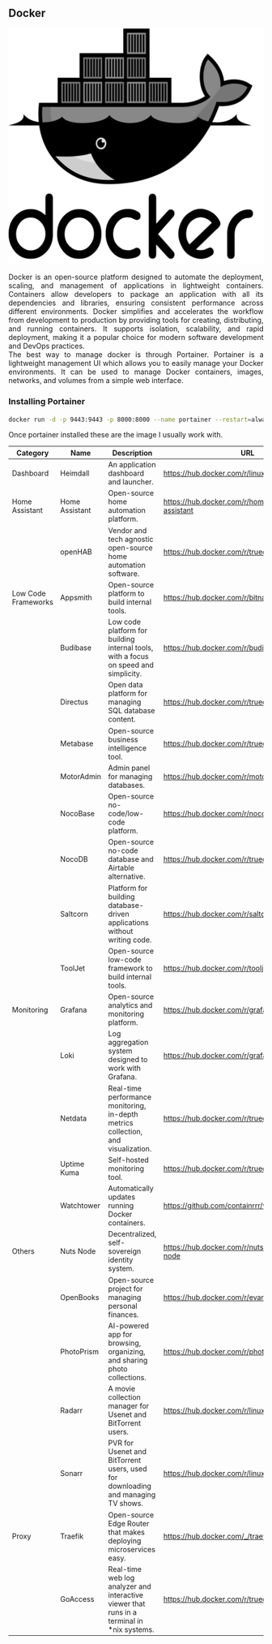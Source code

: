 
## Docker

![docker](https://github.com/arielarigossi/blog/blob/main/docs/imgs/docker.png)

<div style="text-align:justify;">
Docker is an open-source platform designed to automate the deployment, scaling, and management of applications in lightweight containers. Containers allow developers to package an application with all its dependencies and libraries, ensuring consistent performance across different environments. Docker simplifies and accelerates the workflow from development to production by providing tools for creating, distributing, and running containers. It supports isolation, scalability, and rapid deployment, making it a popular choice for modern software development and DevOps practices.
</div>
<div style="text-align:justify;">
The best way to manage docker is through Portainer. Portainer is a lightweight management UI which allows you to easily manage your Docker environments. It can be used to manage Docker containers, images, networks, and volumes from a simple web interface.
</div>

### Installing Portainer

```bash
docker run -d -p 9443:9443 -p 8000:8000 --name portainer --restart=always -v /var/run/docker.sock:/var/run/docker.sock -v portainer_data:/data portainer/portainer-ce:latest

```
Once portainer installed these are the image I usually work with.

| Category | Name | Description | URL | 
| --- | --- | --- | --- | 
| Dashboard | Heimdall | An application dashboard and launcher. | https://hub.docker.com/r/linuxserver/heimdall | 
| Home Assistant | Home Assistant | Open-source home automation platform. | https://hub.docker.com/r/homeassistant/home-assistant | 
|  | openHAB | Vendor and tech agnostic open-source home automation software. | https://hub.docker.com/r/truecharts/openhab | 
| Low Code Frameworks | Appsmith | Open-source platform to build internal tools. | https://hub.docker.com/r/bitnami/appsmith | 
|  | Budibase | Low code platform for building internal tools, with a focus on speed and simplicity. | https://hub.docker.com/r/budibase/budibase | 
|  | Directus | Open data platform for managing SQL database content. | https://hub.docker.com/r/truecharts/directus | 
|  | Metabase | Open-source business intelligence tool. | https://hub.docker.com/r/truecharts/metabase | 
|  | MotorAdmin | Admin panel for managing databases. | https://hub.docker.com/r/motoradmin/motoradmin | 
|  | NocoBase | Open-source no-code/low-code platform. | https://hub.docker.com/r/nocobase/nocobase | 
|  | NocoDB | Open-source no-code database and Airtable alternative. | https://hub.docker.com/r/truecharts/nocodb | 
|  | Saltcorn | Platform for building database-driven applications without writing code. | https://hub.docker.com/r/saltcorn/saltcorn | 
|  | ToolJet | Open-source low-code framework to build internal tools. | https://hub.docker.com/r/tooljet/tooljet-ce | 
| Monitoring | Grafana | Open-source analytics and monitoring platform. | https://hub.docker.com/r/grafana/grafana | 
|  | Loki | Log aggregation system designed to work with Grafana. | https://hub.docker.com/r/grafana/loki | 
|  | Netdata | Real-time performance monitoring, in-depth metrics collection, and visualization. | https://hub.docker.com/r/truecharts/netdata | 
|  | Uptime Kuma | Self-hosted monitoring tool. | https://hub.docker.com/r/truecharts/uptime-kuma | 
|  | Watchtower | Automatically updates running Docker containers. | https://github.com/containrrr/watchtower | 
| Others | Nuts Node | Decentralized, self-sovereign identity system. | https://hub.docker.com/r/nutsfoundation/nuts-node | 
|  | OpenBooks | Open-source project for managing personal finances. | https://hub.docker.com/r/evanbuss/openbooks | 
|  | PhotoPrism | AI-powered app for browsing, organizing, and sharing photo collections. | https://hub.docker.com/r/photoprism/photoprism | 
|  | Radarr | A movie collection manager for Usenet and BitTorrent users. | https://hub.docker.com/r/linuxserver/radarr | 
|  | Sonarr | PVR for Usenet and BitTorrent users, used for downloading and managing TV shows. | https://hub.docker.com/r/linuxserver/sonarr | 
| Proxy | Traefik | Open-source Edge Router that makes deploying microservices easy. | https://hub.docker.com/_/traefik | 
|  | GoAccess | Real-time web log analyzer and interactive viewer that runs in a terminal in *nix systems. | https://hub.docker.com/r/truecharts/goaccess |
